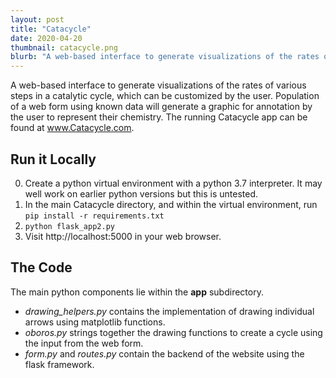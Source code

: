 ```yaml
---
layout: post
title: "Catacycle"
date: 2020-04-20
thumbnail: catacycle.png
blurb: "A web-based interface to generate visualizations of the rates of various steps in a catalytic cycle."
---
```


A web-based interface to generate visualizations of the rates of various steps in a catalytic cycle, which can be customized by the user. Population of a web form using known data will generate a graphic for annotation by the user to represent their chemistry.  The running Catacycle app can be found at www.Catacycle.com.

## Run it Locally
0. Create a python virtual environment with a python 3.7 interpreter. It may well work on earlier python versions but this is untested.
1. In the main Catacycle directory, and within the virtual environment, run `pip install -r requirements.txt`
2. `python flask_app2.py`
3. Visit http://localhost:5000 in your web browser.

## The Code
The main python components lie within the **app** subdirectory.  

- *drawing_helpers.py* contains the implementation of drawing individual arrows using matplotlib functions.
- *oboros.py* strings together the drawing functions to create a cycle using the input from the web form.  
- *form.py* and *routes.py* contain the backend of the website using the flask framework.
